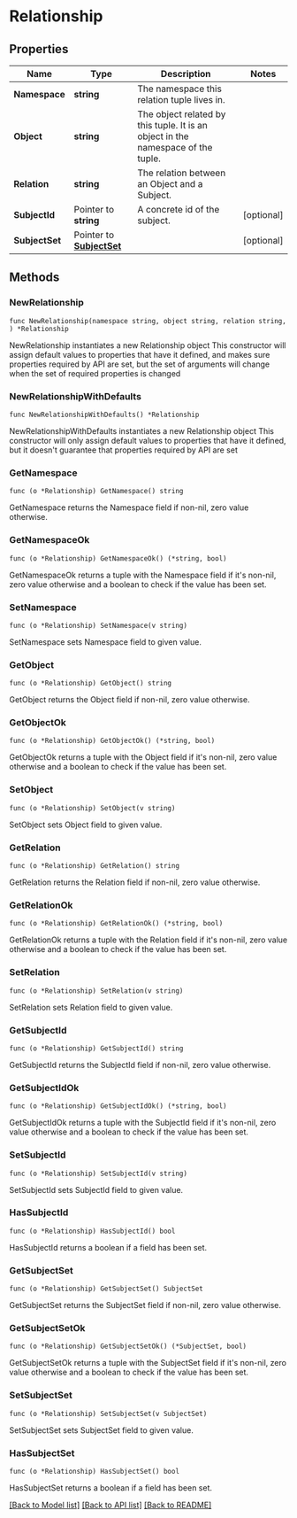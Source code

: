 # Relationship

## Properties

Name | Type | Description | Notes
------------ | ------------- | ------------- | -------------
**Namespace** | **string** | The namespace this relation tuple lives in. | 
**Object** | **string** | The object related by this tuple. It is an object in the namespace of the tuple. | 
**Relation** | **string** | The relation between an Object and a Subject. | 
**SubjectId** | Pointer to **string** | A concrete id of the subject. | [optional] 
**SubjectSet** | Pointer to [**SubjectSet**](SubjectSet.md) |  | [optional] 

## Methods

### NewRelationship

`func NewRelationship(namespace string, object string, relation string, ) *Relationship`

NewRelationship instantiates a new Relationship object
This constructor will assign default values to properties that have it defined,
and makes sure properties required by API are set, but the set of arguments
will change when the set of required properties is changed

### NewRelationshipWithDefaults

`func NewRelationshipWithDefaults() *Relationship`

NewRelationshipWithDefaults instantiates a new Relationship object
This constructor will only assign default values to properties that have it defined,
but it doesn't guarantee that properties required by API are set

### GetNamespace

`func (o *Relationship) GetNamespace() string`

GetNamespace returns the Namespace field if non-nil, zero value otherwise.

### GetNamespaceOk

`func (o *Relationship) GetNamespaceOk() (*string, bool)`

GetNamespaceOk returns a tuple with the Namespace field if it's non-nil, zero value otherwise
and a boolean to check if the value has been set.

### SetNamespace

`func (o *Relationship) SetNamespace(v string)`

SetNamespace sets Namespace field to given value.


### GetObject

`func (o *Relationship) GetObject() string`

GetObject returns the Object field if non-nil, zero value otherwise.

### GetObjectOk

`func (o *Relationship) GetObjectOk() (*string, bool)`

GetObjectOk returns a tuple with the Object field if it's non-nil, zero value otherwise
and a boolean to check if the value has been set.

### SetObject

`func (o *Relationship) SetObject(v string)`

SetObject sets Object field to given value.


### GetRelation

`func (o *Relationship) GetRelation() string`

GetRelation returns the Relation field if non-nil, zero value otherwise.

### GetRelationOk

`func (o *Relationship) GetRelationOk() (*string, bool)`

GetRelationOk returns a tuple with the Relation field if it's non-nil, zero value otherwise
and a boolean to check if the value has been set.

### SetRelation

`func (o *Relationship) SetRelation(v string)`

SetRelation sets Relation field to given value.


### GetSubjectId

`func (o *Relationship) GetSubjectId() string`

GetSubjectId returns the SubjectId field if non-nil, zero value otherwise.

### GetSubjectIdOk

`func (o *Relationship) GetSubjectIdOk() (*string, bool)`

GetSubjectIdOk returns a tuple with the SubjectId field if it's non-nil, zero value otherwise
and a boolean to check if the value has been set.

### SetSubjectId

`func (o *Relationship) SetSubjectId(v string)`

SetSubjectId sets SubjectId field to given value.

### HasSubjectId

`func (o *Relationship) HasSubjectId() bool`

HasSubjectId returns a boolean if a field has been set.

### GetSubjectSet

`func (o *Relationship) GetSubjectSet() SubjectSet`

GetSubjectSet returns the SubjectSet field if non-nil, zero value otherwise.

### GetSubjectSetOk

`func (o *Relationship) GetSubjectSetOk() (*SubjectSet, bool)`

GetSubjectSetOk returns a tuple with the SubjectSet field if it's non-nil, zero value otherwise
and a boolean to check if the value has been set.

### SetSubjectSet

`func (o *Relationship) SetSubjectSet(v SubjectSet)`

SetSubjectSet sets SubjectSet field to given value.

### HasSubjectSet

`func (o *Relationship) HasSubjectSet() bool`

HasSubjectSet returns a boolean if a field has been set.


[[Back to Model list]](../README.md#documentation-for-models) [[Back to API list]](../README.md#documentation-for-api-endpoints) [[Back to README]](../README.md)


